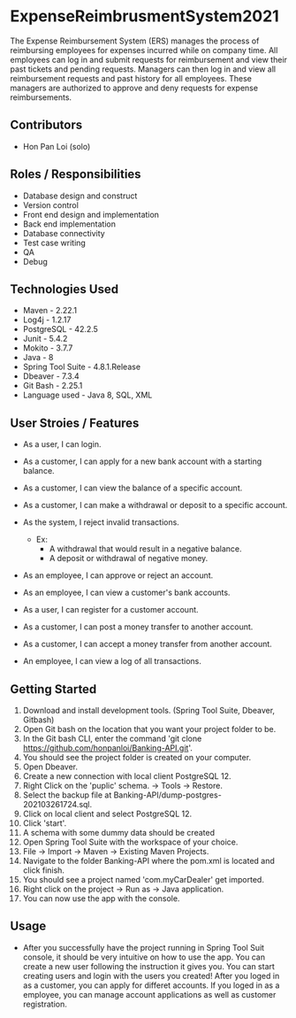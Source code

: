 # ExpenseReimbrusmentSystem2021
  The Expense Reimbursement System (ERS) manages the process of reimbursing employees for expenses incurred while on company time. All employees can log in and submit requests for reimbursement and view their past tickets and pending requests. Managers can then log in and view all reimbursement requests and past history for all employees. These managers are authorized to approve and deny requests for expense reimbursements.

## Contributors
* Hon Pan Loi (solo)

## Roles / Responsibilities 
* Database design and construct 
* Version control 
* Front end design and implementation
* Back end implementation
* Database connectivity
* Test case writing
* QA
* Debug

## Technologies Used
* Maven - 2.22.1
* Log4j - 1.2.17
* PostgreSQL - 42.2.5
* Junit - 5.4.2
* Mokito - 3.7.7
* Java - 8
* Spring Tool Suite - 4.8.1.Release
* Dbeaver - 7.3.4
* Git Bash - 2.25.1
* Language used - Java 8, SQL, XML

## User Stroies / Features
* As a user, I can login. 
* As a customer, I can apply for a new bank account with a starting balance.
* As a customer, I can view the balance of a specific account.
* As a customer, I can make a withdrawal or deposit to a specific account. 
* As the system, I reject invalid transactions. 
	* Ex:
		* A withdrawal that would result in a negative balance.
		* A deposit or withdrawal of negative money.

* As an employee, I can approve or reject an account.
* As an employee, I can view a customer's bank accounts.
* As a user, I can register for a customer account. 
* As a customer, I can post a money transfer to another account.
* As a customer, I can accept a money transfer from another account.
* An employee, I can view a log of all transactions.

## Getting Started
1. Download and install development tools. (Spring Tool Suite, Dbeaver, Gitbash)
2. Open Git bash on the location that you want your project folder to be.
3. In the Git bash CLI, enter the command 'git clone https://github.com/honpanloi/Banking-API.git'.
4. You should see the project folder is created on your computer.
5. Open Dbeaver.
6. Create a new connection with local client PostgreSQL 12.
7. Right Click on the 'puplic' schema. -> Tools -> Restore.
8. Select the backup file at Banking-API/dump-postgres-202103261724.sql.
9. Click on local client and select PostgreSQL 12.
10. Click 'start'.
11. A schema with some dummy data should be created
12. Open Spring Tool Suite with the workspace of your choice.
13. File -> Import -> Maven -> Existing Maven Projects.
14. Navigate to the folder Banking-API where the pom.xml is located and click finish.
15. You should see a project named 'com.myCarDealer' get imported.
16. Right click on the project -> Run as -> Java application.
17. You can now use the app with the console.
 
## Usage
* After you successfully have the project running in Spring Tool Suit console, it should be very intuitive on how to use the app. You can create a new user following the instruction it gives you. You can start creating users and login with the users you created! After you loged in as a customer, you can apply for differet accounts. If you loged in as a employee, you can manage account applications as well as customer registration.


